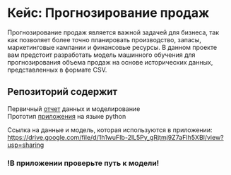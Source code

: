 # Кейс: Прогнозирование продаж                                                                                                      
Прогнозирование продаж является важной задачей для бизнеса, так как позволяет более точно планировать производство, запасы, маркетинговые кампании и финансовые ресурсы. В данном проекте вам предстоит разработать модель машинного обучения для прогнозирования объема продаж на основе исторических данных, представленных в формате CSV.                                                

## Репозиторий содержит                                                                                                        
Первичный [отчет](https://github.com/lukianchik/Netology-Practice/blob/main/Netology_Practice.ipynb) данных и моделирование                                 
Прототип [приложения](https://github.com/lukianchik/Netology-Practice/blob/main/App.py) на языке python 

Ссылка на данные и модель, которая используются в приложении: https://drive.google.com/file/d/1h1wuFIb-2lL5Py_gRjtmj9Z7aFIh5XBl/view?usp=sharing
### !В приложении проверьте путь к модели!

